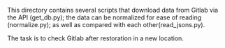 This directory contains several scripts that download data from Gitlab via the API (get_db.py); the data can be normalized for ease of reading (normalize.py); as well as compared with each other(read_jsons.py).

The task is to check Gitlab after restoration in a new location.